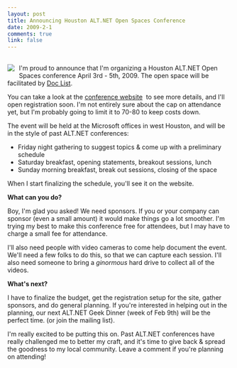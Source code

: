 ```yaml
--- 
layout: post
title: Announcing Houston ALT.NET Open Spaces Conference
date: 2009-2-1
comments: true
link: false
---
```

<p><br />
<img src="/images/zen-garden_.jpg"  style="float:left; margin-right:10px; margin-bottom:10px;"  /> I'm proud to announce that I'm organizing a Houston ALT.NET Open Spaces conference April 3rd - 5th, 2009. The open space will be facilitated by <a href="http://www.stevenlist.com/">Doc List</a>.</p>
<p>You can take a look at the <a href="http://houston.altnetconf.com/home">conference website</a>&nbsp;&nbsp;to see more details, and I'll open registration soon. I'm not entirely sure about the cap on attendance yet, but I'm probably going to limit it to 70-80 to keep costs down.</p>
<p>The event will be held at the Microsoft offices in west Houston, and will be in the style of past ALT.NET conferences:</p>
<ul>
<li>Friday night gathering to suggest topics &amp; come up with a preliminary schedule</li>
<li>Saturday breakfast, opening statements, breakout sessions, lunch</li>
<li>Sunday morning breakfast, break out sessions, closing of the space</li>
</ul>
<p>When I start finalizing the schedule, you'll see it on the website.</p>
<p><strong>What can you do?</strong><br /></p>
<p>Boy, I'm glad you asked! We need sponsors. If you or your company can sponsor (even a small amount) it would make things go a lot smoother. I'm trying my best to make this conference free for attendees, but I may have to charge a small fee for attendance.</p>
<p>I'll also need people with video cameras to come help document the event. We'll need a few folks to do this, so that we can capture each session. I'll also need someone to bring a <em>ginormous</em> hard drive to collect all of the videos.</p>
<p><strong>What's next?</strong></p>
<p>I have to finalize the budget, get the registration setup for the site, gather sponsors, and do general planning. If you're interested in helping out in the planning, our next ALT.NET Geek Dinner (week of Feb 9th) will be the perfect time. (or join the mailing list).</p>
<p>I'm really excited to be putting this on. Past ALT.NET conferences have really challenged me to better my craft, and it's time to give back &amp; spread the goodness to my local community. Leave a comment if you're planning on attending!</p><br />
